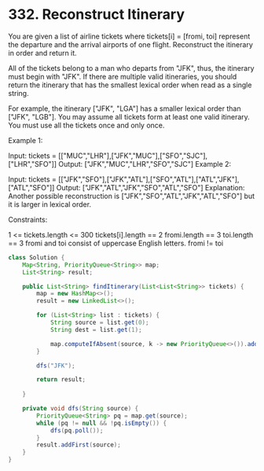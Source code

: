 # 332. Reconstruct Itinerary

You are given a list of airline tickets where tickets[i] = [fromi, toi] represent the departure and the arrival airports of one flight. Reconstruct the itinerary in order and return it.

All of the tickets belong to a man who departs from "JFK", thus, the itinerary must begin with "JFK". If there are multiple valid itineraries, you should return the itinerary that has the smallest lexical order when read as a single string.

For example, the itinerary ["JFK", "LGA"] has a smaller lexical order than ["JFK", "LGB"].
You may assume all tickets form at least one valid itinerary. You must use all the tickets once and only once.

 

Example 1:


Input: tickets = [["MUC","LHR"],["JFK","MUC"],["SFO","SJC"],["LHR","SFO"]]
Output: ["JFK","MUC","LHR","SFO","SJC"]
Example 2:


Input: tickets = [["JFK","SFO"],["JFK","ATL"],["SFO","ATL"],["ATL","JFK"],["ATL","SFO"]]
Output: ["JFK","ATL","JFK","SFO","ATL","SFO"]
Explanation: Another possible reconstruction is ["JFK","SFO","ATL","JFK","ATL","SFO"] but it is larger in lexical order.
 

Constraints:

1 <= tickets.length <= 300
tickets[i].length == 2
fromi.length == 3
toi.length == 3
fromi and toi consist of uppercase English letters.
fromi != toi

```java
class Solution {
    Map<String, PriorityQueue<String>> map;
    List<String> result;

    public List<String> findItinerary(List<List<String>> tickets) {
        map = new HashMap<>();
        result = new LinkedList<>();

        for (List<String> list : tickets) {
            String source = list.get(0);
            String dest = list.get(1);

            map.computeIfAbsent(source, k -> new PriorityQueue<>()).add(dest);
        }

        dfs("JFK");

        return result;
        
    }

    private void dfs(String source) {
        PriorityQueue<String> pq = map.get(source);
        while (pq != null && !pq.isEmpty()) {
            dfs(pq.poll());
        }
        result.addFirst(source);
    }
}
```
